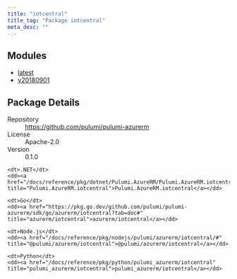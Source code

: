 ```yaml
---
title: "iotcentral"
title_tag: "Package iotcentral"
meta_desc: ""
---
```


<!-- WARNING: this file was generated by Pulumi Docs Generator. -->
<!-- Do not edit by hand unless you're certain you know what you are doing! -->



<h2 id="modules">Modules</h2>
<ul class="api">
    <li><a href="latest/" title="latest"><span class="symbol module"></span>latest</a></li>
    <li><a href="v20180901/" title="v20180901"><span class="symbol module"></span>v20180901</a></li>
</ul>

<h2 id="package-details">Package Details</h2>
<dl class="package-details">
	<dt>Repository</dt>
	<dd><a href="https://github.com/pulumi/pulumi-azurerm">https://github.com/pulumi/pulumi-azurerm</a></dd>
	<dt>License</dt>
	<dd>Apache-2.0</dd>
	<dt>Version</dt>
	<dd>0.1.0</dd>
</dl>



<dl class="tabular">

    <dt>.NET</dt>
    <dd><a href="/docs/reference/pkg/dotnet/Pulumi.AzureRM/Pulumi.AzureRM.iotcentral.html" title="Pulumi.AzureRM.iotcentral">Pulumi.AzureRM.iotcentral</a></dd>

    <dt>Go</dt>
    <dd><a href="https://pkg.go.dev/github.com/pulumi/pulumi-azurerm/sdk/go/azurerm/iotcentral?tab=doc#" title="azurerm/iotcentral">azurerm/iotcentral</a></dd>

    <dt>Node.js</dt>
    <dd><a href="/docs/reference/pkg/nodejs/pulumi/azurerm/iotcentral/#" title="@pulumi/azurerm/iotcentral">@pulumi/azurerm/iotcentral</a></dd>

    <dt>Python</dt>
    <dd><a href="/docs/reference/pkg/python/pulumi_azurerm/iotcentral" title="pulumi_azurerm/iotcentral">pulumi_azurerm/iotcentral</a></dd>

</dl>

